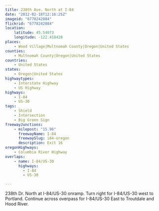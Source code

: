 ```yaml
---
title: 238th Ave. North at I-84
date: "2012-02-18T12:16:25Z"
imageid: "6778242084"
flickrid: "6778242084"
location:
    latitude: 45.54073
    longitude: -122.418428
places:
    - Wood Village|Multnomah County|Oregon|United States
counties:
    - Multnomah County|Oregon|United States
countries:
    - United States
states:
    - Oregon|United States
highwaytypes:
    - Interstate Highway
    - US Highway
highways:
    - I-84
    - US-30
tags:
    - Shield
    - Intersection
    - Big Green Sign
freewayJunctions:
    - milepost: "15.96"
      freewayName: I-84
      freewaySlug: i84-oregon
      description: Exit 16
oregonHighways:
    - Columbia River Highway
overlaps:
    - name: I-84/US-30
      highways:
        - I-84
        - US-30

---
```

238th Dr. North at I-84/US-30 onramp.  Turn right for I-84/US-30 west to Portland.  Continue across overpass for I-84/US-30 East to Troutdale and Hood River.